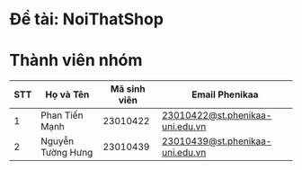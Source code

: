 
# Đề tài: NoiThatShop
# Thành viên nhóm
| STT | Họ và Tên             | Mã sinh viên | Email Phenikaa                             |
|-----|------------------------|--------------|-------------------------------------------|
| 1   | Phan Tiến Mạnh        | 23010422     | 23010422@st.phenikaa-uni.edu.vn            |                            
| 2   | Nguyễn Tường Hưng     | 23010439     | 23010439@st.phenikaa-uni.edu.vn            |                             


